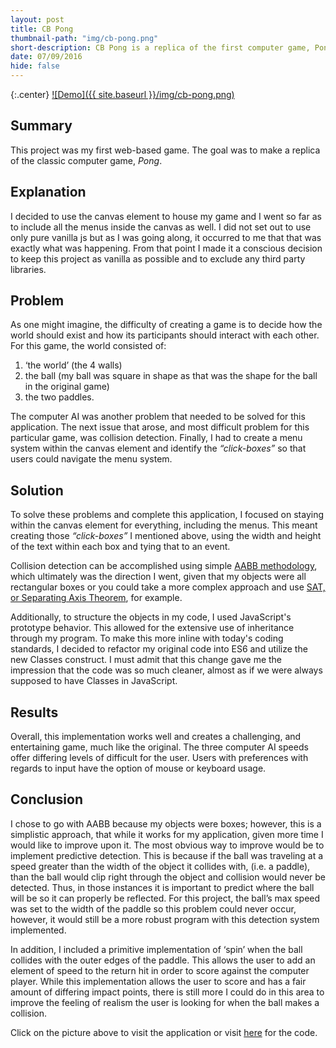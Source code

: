 ```yaml
---
layout: post
title: CB Pong
thumbnail-path: "img/cb-pong.png"
short-description: CB Pong is a replica of the first computer game, Pong.
date: 07/09/2016
hide: false
---
```


{:.center}
[![Demo]({{ site.baseurl }}/img/cb-pong.png)](https://caseybennington.github.io/cb-pong)

## Summary

This project was my first web-based game. The goal was to make a replica of the classic computer game, *Pong*.

## Explanation

I decided to use the canvas element to house my game and I went so far as to include all the menus inside the canvas as well.
I did not set out to use only pure vanilla js but as I was going along, it occurred to me that that was exactly what was happening. From that point I made it a conscious decision to keep this project as vanilla as possible and to exclude any third party libraries.

## Problem

As one might imagine, the difficulty of creating a game is to decide how the world should exist and how its participants should interact with each other. For this game, the world consisted of:

1. ‘the world’ (the 4 walls)
2. the ball (my ball was square in shape as that was the shape for the ball in the original game)
3. the two paddles.

The computer AI was another problem that needed to be solved for this application. The next issue that arose, and most difficult problem for this particular game, was collision detection.
Finally, I had to create a menu system within the canvas element and identify the _“click-boxes”_ so that users could navigate the menu system.

## Solution

To solve these problems and complete this application, I focused on staying within the canvas element for everything, including the menus. This meant creating those _“click-boxes”_ I mentioned above, using the width and height of the text within each box and tying that to an event.

Collision detection can be accomplished using simple [AABB methodology](http://stackoverflow.com/questions/22512319/what-is-aabb-collision-detection), which ultimately was the direction I went, given that my objects were all rectangular boxes or you could take a more complex approach and use [SAT, or Separating Axis Theorem](http://www.sevenson.com.au/actionscript/sat/), for example.

Additionally, to structure the objects in my code, I used JavaScript's prototype behavior. This allowed for the extensive use of inheritance through my program. To make this more inline with today's coding standards, I decided to refactor my original code into ES6 and utilize the new Classes construct. I must admit that this change gave me the impression that the code was so much cleaner, almost as if we were always supposed to have Classes in JavaScript.

## Results

Overall, this implementation works well and creates a challenging, and entertaining game, much like the original. The three computer AI speeds offer differing levels of difficult for the user. Users with preferences with regards to input have the option of mouse or keyboard usage.

## Conclusion

I chose to go with AABB because my objects were boxes; however, this is a simplistic approach, that while it works for my application, given more time I would like to improve upon it. The most obvious way to improve would be to implement predictive detection. This is because if the ball was traveling at a speed greater than the width of the object it collides with, (i.e. a paddle), than the ball would clip right through the object and collision would never be detected. Thus, in those instances it is important to predict where the ball will be so it can properly be reflected. For this project, the ball’s max speed was set to the width of the paddle so this problem could never occur, however, it would still be a more robust program with this detection system implemented.

In addition, I included a primitive implementation of ‘spin’ when the ball collides with the outer edges of the paddle. This allows the user to add an element of speed to the return hit in order to score against the computer player. While this implementation allows the user to score and has a fair amount of differing impact points, there is still more I could do in this area to improve the feeling of realism the user is looking for when the ball makes a collision.

Click on the picture above to visit the application or visit [here](https://github.com/CaseyBennington/cb-pong) for the code.
